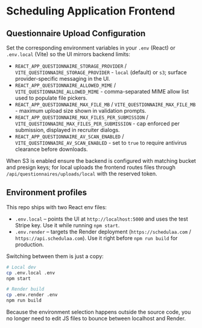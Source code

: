 # Scheduling Application Frontend

## Questionnaire Upload Configuration

Set the corresponding environment variables in your `.env` (React) or `.env.local` (Vite) so the UI mirrors backend limits:

- `REACT_APP_QUESTIONNAIRE_STORAGE_PROVIDER` / `VITE_QUESTIONNAIRE_STORAGE_PROVIDER` - `local` (default) or `s3`; surface provider-specific messaging in the UI.
- `REACT_APP_QUESTIONNAIRE_ALLOWED_MIME` / `VITE_QUESTIONNAIRE_ALLOWED_MIME` - comma-separated MIME allow list used to populate file pickers.
- `REACT_APP_QUESTIONNAIRE_MAX_FILE_MB` / `VITE_QUESTIONNAIRE_MAX_FILE_MB` - maximum upload size shown in validation prompts.
- `REACT_APP_QUESTIONNAIRE_MAX_FILES_PER_SUBMISSION` / `VITE_QUESTIONNAIRE_MAX_FILES_PER_SUBMISSION` - cap enforced per submission, displayed in recruiter dialogs.
- `REACT_APP_QUESTIONNAIRE_AV_SCAN_ENABLED` / `VITE_QUESTIONNAIRE_AV_SCAN_ENABLED` - set to `true` to require antivirus clearance before downloads.

When S3 is enabled ensure the backend is configured with matching bucket and presign keys; for local uploads the frontend routes files through `/api/questionnaires/uploads/local` with the reserved token.

## Environment profiles

This repo ships with two React env files:

- `.env.local` – points the UI at `http://localhost:5000` and uses the test Stripe key. Use it while running `npm start`.
- `.env.render` – targets the Render deployment (`https://schedulaa.com` / `https://api.schedulaa.com`). Use it right before `npm run build` for production.

Switching between them is just a copy:

```bash
# Local dev
cp .env.local .env
npm start

# Render build
cp .env.render .env
npm run build
```

Because the environment selection happens outside the source code, you no longer need to edit JS files to bounce between localhost and Render.
